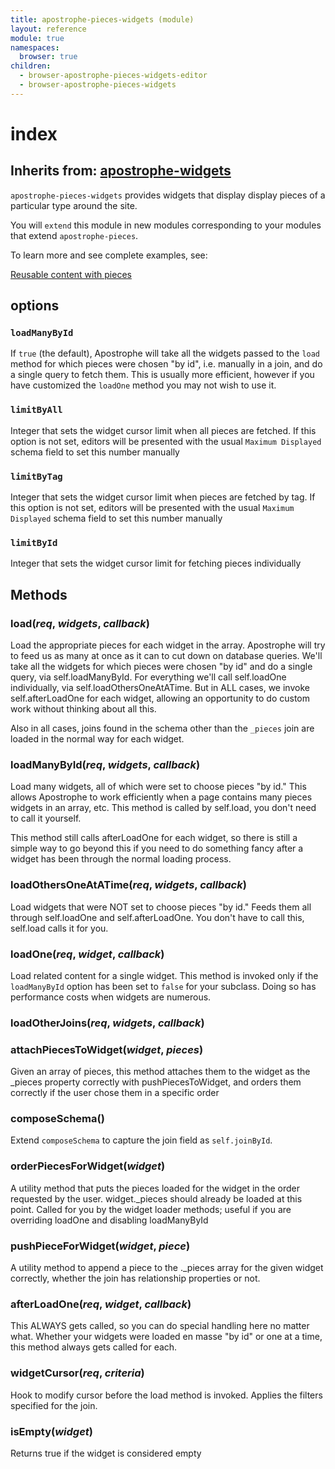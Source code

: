 ```yaml
---
title: apostrophe-pieces-widgets (module)
layout: reference
module: true
namespaces:
  browser: true
children:
  - browser-apostrophe-pieces-widgets-editor
  - browser-apostrophe-pieces-widgets
---
```


# index

## Inherits from: [apostrophe-widgets](https://github.com/apostrophecms/apostrophe-documentation/tree/e71017392b54a258d8d72811456c862139150a96/modules/apostrophe-widgets/index.html)

`apostrophe-pieces-widgets` provides widgets that display display pieces of a particular type around the site.

You will `extend` this module in new modules corresponding to your modules that extend `apostrophe-pieces`.

To learn more and see complete examples, see:

[Reusable content with pieces](https://github.com/apostrophecms/apostrophe-documentation/tree/e71017392b54a258d8d72811456c862139150a96/tutorials/getting-started/reusable-content-with-pieces.html)

## options

### `loadManyById`

If `true` \(the default\), Apostrophe will take all the widgets passed to the `load` method for which pieces were chosen "by id", i.e. manually in a join, and do a single query to fetch them. This is usually more efficient, however if you have customized the `loadOne` method you may not wish to use it.

### `limitByAll`

Integer that sets the widget cursor limit when all pieces are fetched. If this option is not set, editors will be presented with the usual `Maximum Displayed` schema field to set this number manually

### `limitByTag`

Integer that sets the widget cursor limit when pieces are fetched by tag. If this option is not set, editors will be presented with the usual `Maximum Displayed` schema field to set this number manually

### `limitById`

Integer that sets the widget cursor limit for fetching pieces individually

## Methods

### load\(_req_, _widgets_, _callback_\)

Load the appropriate pieces for each widget in the array. Apostrophe will try to feed us as many at once as it can to cut down on database queries. We'll take all the widgets for which pieces were chosen "by id" and do a single query, via self.loadManyById. For everything we'll call self.loadOne individually, via self.loadOthersOneAtATime. But in ALL cases, we invoke self.afterLoadOne for each widget, allowing an opportunity to do custom work without thinking about all this.

Also in all cases, joins found in the schema other than the `_pieces` join are loaded in the normal way for each widget.

### loadManyById\(_req_, _widgets_, _callback_\)

Load many widgets, all of which were set to choose pieces "by id." This allows Apostrophe to work efficiently when a page contains many pieces widgets in an array, etc. This method is called by self.load, you don't need to call it yourself.

This method still calls afterLoadOne for each widget, so there is still a simple way to go beyond this if you need to do something fancy after a widget has been through the normal loading process.

### loadOthersOneAtATime\(_req_, _widgets_, _callback_\)

Load widgets that were NOT set to choose pieces "by id." Feeds them all through self.loadOne and self.afterLoadOne. You don't have to call this, self.load calls it for you.

### loadOne\(_req_, _widget_, _callback_\)

Load related content for a single widget. This method is invoked only if the `loadManyById` option has been set to `false` for your subclass. Doing so has performance costs when widgets are numerous.

### loadOtherJoins\(_req_, _widgets_, _callback_\)

### attachPiecesToWidget\(_widget_, _pieces_\)

Given an array of pieces, this method attaches them to the widget as the \_pieces property correctly with pushPiecesToWidget, and orders them correctly if the user chose them in a specific order

### composeSchema\(\)

Extend `composeSchema` to capture the join field as `self.joinById`.

### orderPiecesForWidget\(_widget_\)

A utility method that puts the pieces loaded for the widget in the order requested by the user. widget.\_pieces should already be loaded at this point. Called for you by the widget loader methods; useful if you are overriding loadOne and disabling loadManyById

### pushPieceForWidget\(_widget_, _piece_\)

A utility method to append a piece to the .\_pieces array for the given widget correctly, whether the join has relationship properties or not.

### afterLoadOne\(_req_, _widget_, _callback_\)

This ALWAYS gets called, so you can do special handling here no matter what. Whether your widgets were loaded en masse "by id" or one at a time, this method always gets called for each.

### widgetCursor\(_req_, _criteria_\)

Hook to modify cursor before the load method is invoked. Applies the filters specified for the join.

### isEmpty\(_widget_\)

Returns true if the widget is considered empty

